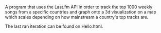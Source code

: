 A program that uses the Last.fm API in order to track the top 1000 weekly songs from a specific countries and graph onto a 3d visualization on a map which scales depending on how mainstream a country's top tracks are.

The last ran iteration can be found on Hello.html.
